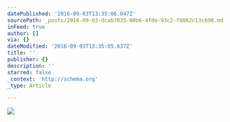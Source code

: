```yaml
---
datePublished: '2016-09-03T13:35:06.047Z'
sourcePath: _posts/2016-09-03-dcab7035-60b6-4fde-93c2-f8082c13c698.md
inFeed: true
author: []
via: {}
dateModified: '2016-09-03T13:35:05.637Z'
title: ''
publisher: {}
description: ''
starred: false
_context: 'http://schema.org'
_type: Article

---
```

![](https://the-grid-user-content.s3-us-west-2.amazonaws.com/e4ca93a6-350a-4821-9a73-08d2ce36fc17.jpg)